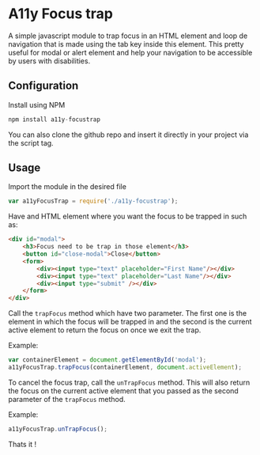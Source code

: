 # A11y Focus trap

A simple javascript module to trap focus in an HTML element and loop de navigation that is made using the tab key inside this element. This pretty useful for modal or alert element and help your navigation to be accessible by users with disabilities. 

## Configuration
Install using NPM
```javascript
npm install a11y-focustrap
```
You can also clone the github repo and insert it directly in your project via the script tag.

## Usage

Import the module in the desired file
```javascript
var a11yFocusTrap = require('./a11y-focustrap');
```

Have and HTML element where you want the focus to be trapped in such as:
```html
<div id="modal">
    <h3>Focus need to be trap in those element</h3>
    <button id="close-modal">Close</button>
    <form>
        <div><input type="text" placeholder="First Name"/></div>
        <div><input type="text" placeholder="Last Name"/></div>
        <div><input type="submit" /></div>
    </form>
</div>
```

Call the `trapFocus` method which have two parameter. The first one is the element in which the focus will be trapped in and the second is the current active element to return the focus on once we exit the trap. 

Example:
```javascript
var containerElement = document.getElementById('modal');
a11yFocusTrap.trapFocus(containerElement, document.activeElement);
```

To cancel the focus trap, call the `unTrapFocus` method. This will also return the focus on the current active element that you passed as the second parameter of the `trapFocus` method. 

Example:
```javascript
a11yFocusTrap.unTrapFocus();
```

Thats it !
